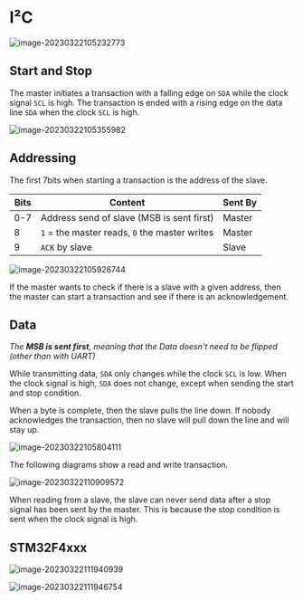 # I²C

![image-20230322105232773](res/I²C/image-20230322105232773.png)

## Start and Stop

The master initiates a transaction with a falling edge on `SDA` while the clock signal `SCL` is high. The transaction is ended with a rising edge on the data line `SDA` when the clock `SCL` is high.

![image-20230322105355982](res/I²C/image-20230322105355982.png)

## Addressing

The first 7bits when starting a transaction is the address of the slave.

| Bits | Content                                       | Sent By |
| ---- | --------------------------------------------- | ------- |
| 0-7  | Address send of slave (MSB is sent first)     | Master  |
| 8    | `1` = the master reads, `0` the master writes | Master  |
| 9    | `ACK` by slave                                | Slave   |

![image-20230322105926744](res/I²C/image-20230322105926744.png)

If the master wants to check if there is a slave with a given address, then the master can start a transaction and see if there is an acknowledgement.

## Data

*The **MSB is sent first**, meaning that the Data doesn't need to be flipped (other than with UART)*

While transmitting data, `SDA` only changes while the clock `SCL` is low. When the clock signal is high, `SDA` does not change, except when sending the start and stop condition.

When a byte is complete, then the slave pulls the line down. If nobody acknowledges the transaction, then no slave will pull down the line and will stay up.

![image-20230322105804111](res/I²C/image-20230322105804111.png)

The following diagrams show a read and write transaction.

![image-20230322110909572](res/I²C/image-20230322110909572.png)

When reading from a slave, the slave can never send data after a stop signal has been sent by the master. This is because the stop condition is sent when the clock signal is high.

## STM32F4xxx

![image-20230322111940939](res/I²C/image-20230322111940939.png)

![image-20230322111946754](res/I²C/image-20230322111946754.png)
